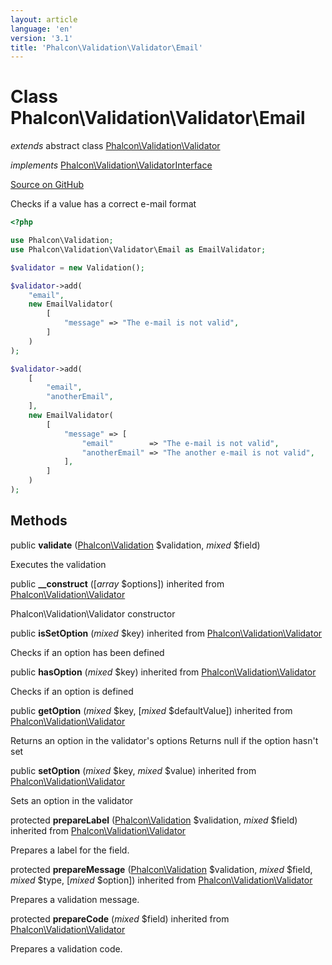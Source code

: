 ```yaml
---
layout: article
language: 'en'
version: '3.1'
title: 'Phalcon\Validation\Validator\Email'
---
```

# Class **Phalcon\Validation\Validator\Email**

*extends* abstract class [Phalcon\Validation\Validator](/3.1/en/api/Phalcon_Validation_Validator)

*implements* [Phalcon\Validation\ValidatorInterface](/3.1/en/api/Phalcon_Validation_ValidatorInterface)

<a href="https://github.com/phalcon/cphalcon/tree/v3.1.0/phalcon/validation/validator/email.zep" class="btn btn-default btn-sm">Source on GitHub</a>

Checks if a value has a correct e-mail format

```php
<?php

use Phalcon\Validation;
use Phalcon\Validation\Validator\Email as EmailValidator;

$validator = new Validation();

$validator->add(
    "email",
    new EmailValidator(
        [
            "message" => "The e-mail is not valid",
        ]
    )
);

$validator->add(
    [
        "email",
        "anotherEmail",
    ],
    new EmailValidator(
        [
            "message" => [
                "email"        => "The e-mail is not valid",
                "anotherEmail" => "The another e-mail is not valid",
            ],
        ]
    )
);

```


## Methods
public  **validate** ([Phalcon\Validation](/3.1/en/api/Phalcon_Validation) $validation, *mixed* $field)

Executes the validation



public  **__construct** ([*array* $options]) inherited from [Phalcon\Validation\Validator](/3.1/en/api/Phalcon_Validation_Validator)

Phalcon\Validation\Validator constructor



public  **isSetOption** (*mixed* $key) inherited from [Phalcon\Validation\Validator](/3.1/en/api/Phalcon_Validation_Validator)

Checks if an option has been defined



public  **hasOption** (*mixed* $key) inherited from [Phalcon\Validation\Validator](/3.1/en/api/Phalcon_Validation_Validator)

Checks if an option is defined



public  **getOption** (*mixed* $key, [*mixed* $defaultValue]) inherited from [Phalcon\Validation\Validator](/3.1/en/api/Phalcon_Validation_Validator)

Returns an option in the validator's options
Returns null if the option hasn't set



public  **setOption** (*mixed* $key, *mixed* $value) inherited from [Phalcon\Validation\Validator](/3.1/en/api/Phalcon_Validation_Validator)

Sets an option in the validator



protected  **prepareLabel** ([Phalcon\Validation](/3.1/en/api/Phalcon_Validation) $validation, *mixed* $field) inherited from [Phalcon\Validation\Validator](/3.1/en/api/Phalcon_Validation_Validator)

Prepares a label for the field.



protected  **prepareMessage** ([Phalcon\Validation](/3.1/en/api/Phalcon_Validation) $validation, *mixed* $field, *mixed* $type, [*mixed* $option]) inherited from [Phalcon\Validation\Validator](/3.1/en/api/Phalcon_Validation_Validator)

Prepares a validation message.



protected  **prepareCode** (*mixed* $field) inherited from [Phalcon\Validation\Validator](/3.1/en/api/Phalcon_Validation_Validator)

Prepares a validation code.



